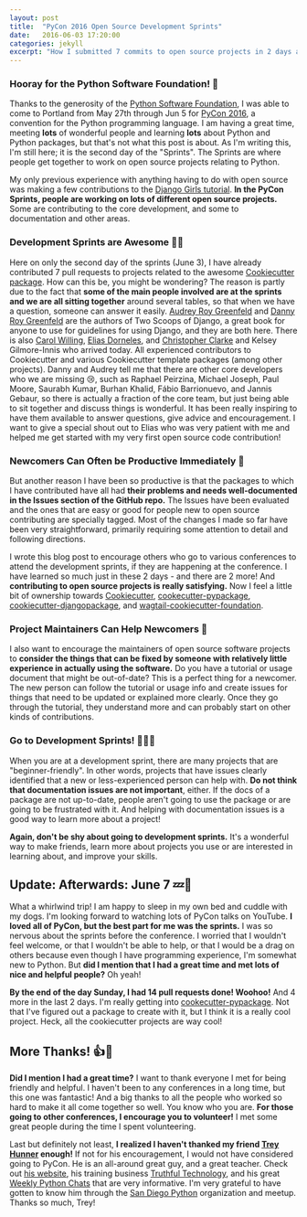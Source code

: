 ```yaml
---
layout: post
title:  "PyCon 2016 Open Source Development Sprints"
date:   2016-06-03 17:20:00
categories: jekyll
excerpt: "How I submitted 7 commits to open source projects in 2 days at my first PyCon sprints."
---
```


### Hooray for the Python Software Foundation! 💖

Thanks to the generosity of the [Python Software Foundation][psf], I was able to come to Portland from May 27th through Jun 5 for [PyCon 2016][pycon], a convention for the Python programming language. I am having a great time, meeting **lots** of wonderful people and learning **lots** about Python and Python packages, but that's not what this post is about. As I'm writing this, I'm still here; it is the second day of the "Sprints". The Sprints are where people get together to work on open source projects relating to Python.

My only previous experience with anything having to do with open source was making a few contributions to the [Django Girls tutorial][djangogirls]. **In the PyCon Sprints, people are working on lots of different open source projects.** Some are contributing to the core development, and some to documentation and other areas.

### Development Sprints are Awesome 💜💞

Here on only the second day of the sprints (June 3), I have already contributed 7 pull requests to projects related to the awesome [Cookiecutter package][cookiecutter]. How can this be, you might be wondering? The reason is partly due to the fact that **some of the main people involved are at the sprints and we are all sitting together** around several tables, so that when we have a question, someone can answer it easily. [Audrey Roy Greenfeld][audreyr] and [Danny Roy Greenfeld][pydanny] are the authors of Two Scoops of Django, a great book for anyone to use for guidelines for using Django, and they are both here.  There is also [Carol Willing][willingcarol], [Elias Dorneles][eliasdorneles], and [Christopher Clarke][realchrisdev] and Kelsey Gilmore-Innis who arrived today. All experienced contributors to Cookiecutter and various Cookiecutter template packages (among other projects). Danny and Audrey tell me that there are other core developers who we are missing 😢, such as Raphael Peirzina, Michael Joseph, Paul Moore, Saurabh Kumar, Burhan Khalid, Fábio Barrionuevo, and Jannis Gebaur, so there is actually a fraction of the core team, but just being able to sit together and discuss things is wonderful. It has been really inspiring to have them available to answer questions, give advice and encouragement. I want to give a special shout out to Elias who was very patient with me and helped me get started with my very first open source code contribution!

### Newcomers Can Often be Productive Immediately 👏

But another reason I have been so productive is that the packages to which I have contributed have all had **their problems and needs well-documented in the Issues section of the GitHub repo.** The Issues have been evaluated and the ones that are easy or good for people new to open source contributing are specially tagged. Most of the changes I made so far have been very straightforward, primarily requiring some attention to detail and following directions.

I wrote this blog post to encourage others who go to various conferences to attend the development sprints, if they are happening at the conference. I have learned so much just in these 2 days - and there are 2 more! And **contributing to open source projects is really satisfying.** Now I feel a little bit of ownership towards [Cookiecutter][cookiecutter], [cookecutter-pypackage][cc-pypackage], [cookiecutter-djangopackage][cc-djangopackage], and [wagtail-cookiecutter-foundation][wagtail-cc-fnd].

### Project Maintainers Can Help Newcomers 🏫

I also want to encourage the maintainers of open source software projects to **consider the things that can be fixed by someone with relatively little experience in actually using the software.** Do you have a tutorial or usage document that might be out-of-date? This is a perfect thing for a newcomer. The new person can follow the tutorial or usage info and create issues for things that need to be updated or explained more clearly. Once they go through the tutorial, they understand more and can probably start on other kinds of contributions.

### Go to Development Sprints! 🎈🎉🎈

When you are at a development sprint, there are many projects that are "beginner-friendly". In other words, projects that have issues clearly identified that a new or less-experienced person can help with. **Do not think that documentation issues are not important**, either. If the docs of a package are not up-to-date, people aren't going to use the package or are going to be frustrated with it. And helping with documentation issues is a good way to learn more about a project!

**Again, don't be shy about going to development sprints.** It's a wonderful way to make friends, learn more about projects you use or are interested in learning about, and improve your skills.

## Update: Afterwards: June 7 💤🐶

What a whirlwind trip! I am happy to sleep in my own bed and cuddle with my dogs. I'm looking forward to watching lots of PyCon talks on YouTube. **I loved all of PyCon, but the best part for me was the sprints.** I was so nervous about the sprints before the conference. I worried that I wouldn't feel welcome, or that I wouldn't be able to help, or that I would be a drag on others because even though I have programming experience, I'm somewhat new to Python. But **did I mention that I had a great time and met lots of nice and helpful people?** Oh yeah!

**By the end of the day Sunday, I had 14 pull requests done! Woohoo!** And 4 more in the last 2 days. I'm really getting into [cookecutter-pypackage][cc-pypackage]. Not that I've figured out a package to create with it, but I think it is a really cool project. Heck, all the cookiecutter projects are way cool!

## More Thanks! 👍🎊

**Did I mention I had a great time?** I want to thank everyone I met for being friendly and helpful. I haven't been to any conferences in a long time, but this one was fantastic! And a big thanks to all the people who worked so hard to make it all come together so well. You know who you are. **For those going to other conferences, I encourage you to volunteer!** I met some great people during the time I spent volunteering.

Last but definitely not least, **I realized I haven't thanked my friend [Trey Hunner][trey] enough!** If not for his encouragement, I would not have considered going to PyCon. He is an all-around great guy, and a great teacher. Check out [his website][treyhunner], his training business [Truthful Technology][tt], and his great [Weekly Python Chats][weekly] that are very informative. I'm very grateful to have gotten to know him through the [San Diego Python][sdpython] organization and meetup. Thanks so much, Trey!

[psf]: https://www.python.org/psf/
[pycon]: https://us.pycon.org/2016/
[djangogirls]: http://tutorial.djangogirls.org/en/index.html
[cookiecutter]: https://pypi.python.org/pypi/cookiecutter
[cc-pypackage]: https://github.com/audreyr/cookiecutter-pypackage
[cc-djangopackage]: https://github.com/pydanny/cookiecutter-djangopackage
[wagtail-cc-fnd]: https://github.com/chrisdev/wagtail-cookiecutter-foundation
[pydanny]: https://twitter.com/pydanny
[audreyr]: https://twitter.com/audreyr
[willingcarol]: https://twitter.com/WillingCarol
[eliasdorneles]: https://twitter.com/eliasdorneles
[realchrisdev]: https://twitter.com/realchrisdev
[trey]: https://twitter.com/treyhunner
[treyhunner]: https://treyhunner.com/
[tt]: http://truthful.technology/
[weekly]: http://www.weeklypython.chat/
[sdpython]: http://www.pythonsd.org/
